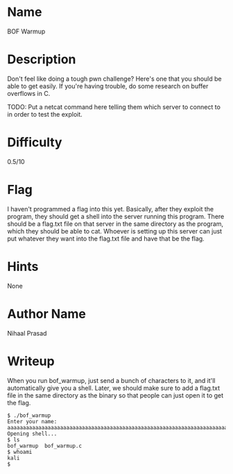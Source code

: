 # Name
BOF Warmup

# Description
Don't feel like doing a tough pwn challenge? Here's one that you should be able to get easily. If you're having trouble, do some research on buffer overflows in C.

TODO: Put a netcat command here telling them which server to connect to in order to test the exploit.

# Difficulty
0.5/10

# Flag
I haven't programmed a flag into this yet. Basically, after they exploit the program, they should get a shell into the server running this program. There should be a flag.txt file on that server in the same directory as the program, which they should be able to cat. Whoever is setting up this server can just put whatever they want into the flag.txt file and have that be the flag.

# Hints
None

# Author Name
Nihaal Prasad

# Writeup
When you run bof\_warmup, just send a bunch of characters to it, and it'll automatically give you a shell. Later, we should make sure to add a flag.txt file in the same directory as the binary so that people can just open it to get the flag.

```
$ ./bof_warmup
Enter your name: aaaaaaaaaaaaaaaaaaaaaaaaaaaaaaaaaaaaaaaaaaaaaaaaaaaaaaaaaaaaaaaaaaaaaaaaaaaaaaaaaaaaaaaaaaaaaaaaaaaaaaaaaaaaaaaaaaaaaaaaaaaaaaaaaaaaaaaaaaaaaaaaaaaaaaaaaaaaaaaaaaaaaaaaaaaaaaaaaaaaaaaaaaaaaaaaaaaaaaaaaaaaaaaaaaaaaaaaaaaaaaaaaaaaaaaaaaaaaaaaaaaaaaaaaaaaaaaaaaaaaaaaaaaaaaaaaaaaaaaaaaaaaaaaaaaaaaaaaaaaaaaaaaaaaaaaaaaaaaaaaaaaaaaaaaaaaaaaaaaaaaaaaaaaaaaaaaaaaaaaaaaaaaaaaaaaaaaaaaaaaaaaaaaaaaaaaaaaaaaaaaaaaaaaaaaaaaaaaaaaaaaaaaaaaaaaaaaaaaaaaaaaaaaaaaaaaaaaaaaaaaaaaaaaaaa
Opening shell...
$ ls  
bof_warmup  bof_warmup.c
$ whoami
kali
$ 
```

